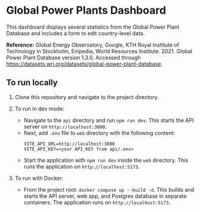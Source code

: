 # Global Power Plants Dashboard

This dashboard displays several statistics from the Global Power Plant Database and includes a form to edit country-level data.

**Reference:** 
Global Energy Observatory, Google, KTH Royal Institute of Technology in Stockholm, Enipedia, World Resources Institute. 2021. Global Power Plant Database version 1.3.0. Accessed through https://datasets.wri.org/datasets/global-power-plant-database.

## To run locally

1. Clone this repository and navigate to the project directory.

2. To run in dev mode:
    - Navigate to the `api` directory and run `npm run dev`. This starts the API server on `http://localhost:3000`.
    - Next, add `.env` file to `web` directory with the following content:
        ```env
        VITE_API_URL=http://localhost:3000
        VITE_API_KEY=<your API_KEY from api/.env>
        ```
    - Start the application with `npm run dev` inside the `web` directory. This runs the application on `http://localhost:5173`.

3. To run with Docker:
    - From the project root: `docker compose up --build -d`. This builds and starts the API server, web app, and Postgres database in separate containers. The application runs on `http://localhost:5173`.